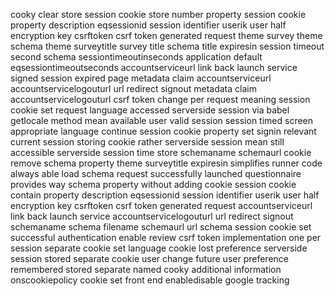 cooky clear store session cookie store number property session cookie property description eqsessionid session identifier userik user half encryption key csrftoken csrf token generated request theme survey theme schema theme surveytitle survey title schema title expiresin session timeout second schema sessiontimeoutinseconds application default eqsessiontimeoutseconds accountserviceurl link back launch service signed session expired page metadata claim accountserviceurl accountservicelogouturl url redirect signout metadata claim accountservicelogouturl csrf token change per request meaning session cookie set request language accessed serverside session via babel getlocale method mean available user valid session session timed screen appropriate language continue session cookie property set signin relevant current session storing cookie rather serverside session mean still accessible serverside session time store schemaname schemaurl cookie remove schema property theme surveytitle expiresin simplifies runner code always able load schema request successfully launched questionnaire provides way schema property without adding cookie session cookie contain property description eqsessionid session identifier userik user half encryption key csrftoken csrf token generated request accountserviceurl link back launch service accountservicelogouturl url redirect signout schemaname schema filename schemaurl url schema session cookie set successful authentication enable review csrf token implementation one per session separate cookie set language cookie lost preference serverside session stored separate cookie user change future user preference remembered stored separate named cooky additional information onscookiepolicy cookie set front end enabledisable google tracking